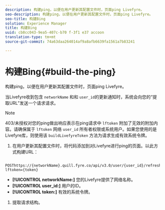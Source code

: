 ```yaml
---
description: 构建ping，以便在用户更新其配置文件时，页面ping Livefyre。
seo-description: 构建ping，以便在用户更新其配置文件时，页面ping Livefyre。
seo-title: 构建Bing
solution: Experience Manager
title: 构建Bing
uuid: cb8cc043-9ea5-407c-b70 f-3f1 e37 accoon
translation-type: tm+mt
source-git-commit: 74a63daa264014af9a8afb6639fa1561a7b83241

---
```



# 构建Bing{#build-the-ping}

构建ping，以便在用户更新其配置文件时，页面ping Livefyre。

当Livefyre收到包含 `networkName` 和和 `user_id`的更新通知时，系统会向您的“提取URL”发送一个请求请求。

>[!NOTE]
>
>403/未授权对您的ping做出响应表示在ping请求中 `lftoken` 附加了无效的附加内容。请确保属于 `lftoken` 网络 `user_id` 所有者权限或系统用户。如果您使用的是Livefyre库，则使用该 `buildLivefyreToken` 方法为请求生成有效系统令牌。

1. 在用户更新其配置文件时，将代码添加到对Livefyre进行ping的页面。以此方式构建URL：

```
 POSThttps://{networkName}.quill.fyre.co/api/v3.0/user/{user_id}/refresh?lftoken={token}
```

* **[!UICONTROL networkName:]** 您的Livefyre提供了网络名称。
* **[!UICONTROL user_id:]** 用户的ID。
* **[!UICONTROL token:]** 有效的系统令牌。

1. 提取请求结构。
